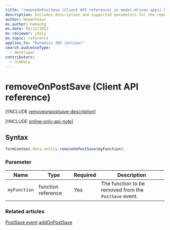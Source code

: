 ```yaml
---
title: "removeOnPostSave (Client API reference) in model-driven apps| MicrosoftDocs"
description: Includes description and supported parameters for the removeOnPostSave method.
author: HemantGaur
ms.author: hemantg
ms.date: 03/12/2022
ms.reviewer: jdaly
ms.topic: reference
applies_to: "Dynamics 365 (online)"
search.audienceType: 
  - developer
contributors:
  - JimDaly
---
```

# removeOnPostSave (Client API reference)

[!INCLUDE [removeonpostsave-description](includes/removeonpostsave-description.md)]

[!INCLUDE [online-only-api-note](../../includes/online-only-api-note.md)]

## Syntax

```javascript
formContext.data.entity.removeOnPostSave(myFunction);
```

### Parameter

|Name|Type|Required|Description|
|------|-----|------|----------|
|`myFunction`|function reference|Yes|The function to be removed from the `PostSave` event.|

### Related articles

[PostSave event](../events/postsave.md)
[addOnPostSave](addOnPostSave.md) 

